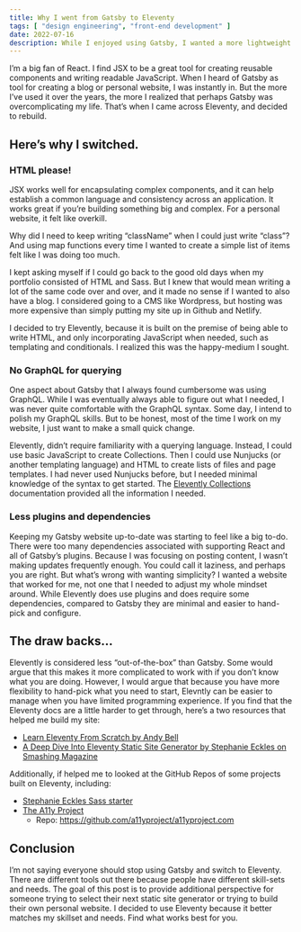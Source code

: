 ```yaml
---
title: Why I went from Gatsby to Eleventy
tags: [ "design engineering", "front-end development" ]
date: 2022-07-16
description: While I enjoyed using Gatsby, I wanted a more lightweight solution that let me use HTML instead of JSX. 
---
```

I’m a big fan of React. I find JSX to be a great tool for creating reusable components and writing readable JavaScript. When I heard of Gatsby as tool for creating a blog or personal website, I was instantly in. But the more I’ve used it over the years, the more I realized that perhaps Gatsby was overcomplicating my life. That’s when I came across Eleventy, and decided to rebuild.

## Here’s why I switched.
### HTML please! 
JSX works well for encapsulating complex components, and it can help establish a common language and consistency across an application. It works great if you’re building something big and complex. For a personal website, it felt like overkill.

Why did I need to keep writing “className” when I could just write “class”? And using map functions every time I wanted to create a simple list of items felt like I was doing too much. 

I kept asking myself if I could go back to the good old days when my portfolio consisted of HTML and Sass. But I knew that would mean writing a lot of the same code over and over, and it made no sense if I wanted to also have a blog.  I considered going to a CMS like Wordpress, but hosting was more expensive than simply putting my site up in Github and Netlify. 

I decided to try Elevently, because it is built on the premise of being able to write HTML, and only incorporating JavaScript when needed, such as templating and conditionals. I realized this was the happy-medium I sought.

### No GraphQL for querying
One aspect about Gatsby that I always found cumbersome was using GraphQL. While I was eventually always able to figure out what I needed, I was never quite comfortable with the GraphQL syntax. Some day, I intend to polish my GraphQL skills. But to be honest, most of the time I work on my website, I just want to make a small quick change.

Elevently, didn’t require familiarity with a querying language. Instead, I could use basic JavaScript to create Collections. Then I could use Nunjucks (or another templating language) and HTML to create lists of files and page templates. I had never used Nunjucks before, but  I needed minimal knowledge of the syntax to get started.  The [Elevently Collections](https://www.11ty.dev/docs/collections/)  documentation provided all the information I needed.

### Less plugins and dependencies
Keeping my Gatsby website up-to-date was starting to feel like a big to-do. There were too many dependencies associated with supporting React and all of Gatsby’s plugins. Because I was focusing on posting content, I wasn’t making updates frequently enough. You could call it laziness, and perhaps you are right.  But what’s wrong with wanting simplicity? I wanted a website that worked for me, not one that I needed to adjust my whole mindset around. While Elevently does use plugins and does require some dependencies, compared to Gatsby they are minimal and easier to hand-pick and configure.

## The draw backs…
Elevently is considered less “out-of-the-box” than Gatsby. Some would argue that this makes it more complicated to work with if you don’t know what you are doing. However, I would argue that because you have more flexibility to hand-pick what you need to start, Elevntly can be easier to manage when you have limited programming experience. If you find that the Eleventy docs are a little harder to get through, here’s a two resources that helped me build my site:
- [Learn Eleventy From Scratch by Andy Bell](https://learneleventyfromscratch.com/#about-your-instructor)
- [A Deep Dive Into Eleventy Static Site Generator by Stephanie Eckles on Smashing Magazine](https://www.smashingmagazine.com/2021/03/eleventy-static-site-generator/)

Additionally, if helped me to looked at the GitHub Repos of some projects built on Eleventy, including:
- [Stephanie Eckles Sass starter](https://github.com/5t3ph/11ty-sass-skeleton)
- [The A11y Project](https://www.a11yproject.com/) 
	- Repo: https://github.com/a11yproject/a11yproject.com

## Conclusion
I’m not saying everyone should stop using Gatsby and switch to Eleventy. There are different tools out there because people have different skill-sets and needs. The goal of this post is to provide additional perspective for someone trying to select their next static site generator or trying to build their own personal website. I decided to use Eleventy because it  better matches my skillset and needs. Find what works best for you.
